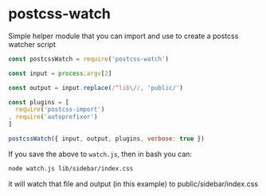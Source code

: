 
# postcss-watch

Simple helper module that you can import and use to create a postcss watcher script

```js
const postcssWatch = require('postcss-watch')

const input = process.argv[2]

const output = input.replace(/^lib\//, 'public/')

const plugins = [
  require('postcss-import')
, require('autoprefixer')
]

postcssWatch({ input, output, plugins, verbose: true })
```

If you save the above to `watch.js`, then in bash you can:

```sh
node watch.js lib/sidebar/index.css
```

it will watch that file and output (in this example) to public/sidebar/index.css
